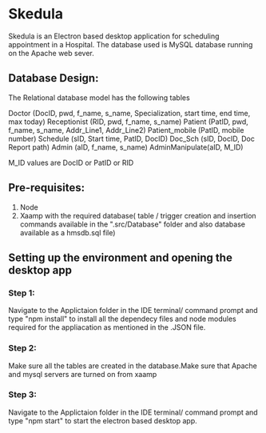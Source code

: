 # Skedula
Skedula is an Electron based desktop application for scheduling appointment in a Hospital. The database used is  MySQL database running on the Apache web sever. 
## Database Design:
The Relational database model has the following tables

Doctor (DocID, pwd, f_name, s_name, Specialization, start time, end time, max today)
Receptionist (RID, pwd, f_name, s_name)
Patient (PatID, pwd, f_name, s_name, Addr_Line1, Addr_Line2)
Patient_mobile (PatID, mobile number)
Schedule (sID, Start time, PatID, DocID)
Doc_Sch (sID, DocID, Doc Report path)
Admin (aID, f_name, s_name)
AdminManipulate(aID, M_ID)

M_ID values are DocID or PatID or RID

## Pre-requisites:
1. Node
2. Xaamp with the required database( table / trigger creation and insertion commands available in the ".src/Database" folder and also database available as a hmsdb.sql file) 

## Setting up the environment and opening the desktop app
### Step 1:
Navigate to the Applictaion folder in the IDE terminal/ command prompt and type "npm install" to install all the dependecy files and node modules required for the appliacation as mentioned in the .JSON file.

### Step 2:
Make sure all the tables are created in the database.Make sure that Apache and mysql servers are turned on from xaamp

### Step 3:
Navigate to the Applictaion folder in the IDE terminal/ command prompt and type "npm start" to start the electron based desktop app.



